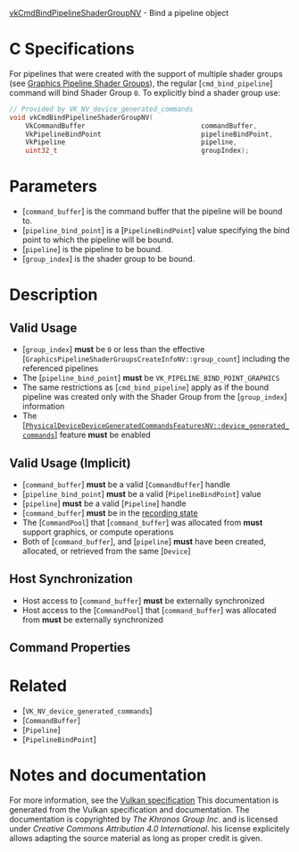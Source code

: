[vkCmdBindPipelineShaderGroupNV](https://www.khronos.org/registry/vulkan/specs/1.3-extensions/man/html/vkCmdBindPipelineShaderGroupNV.html) - Bind a pipeline object

# C Specifications
For pipelines that were created with the support of multiple shader groups
(see [Graphics Pipeline Shader Groups](https://www.khronos.org/registry/vulkan/specs/1.3-extensions/html/vkspec.html#graphics-shadergroups)), the regular
[`cmd_bind_pipeline`] command will bind Shader Group `0`.
To explicitly bind a shader group use:
```c
// Provided by VK_NV_device_generated_commands
void vkCmdBindPipelineShaderGroupNV(
    VkCommandBuffer                             commandBuffer,
    VkPipelineBindPoint                         pipelineBindPoint,
    VkPipeline                                  pipeline,
    uint32_t                                    groupIndex);
```

# Parameters
- [`command_buffer`] is the command buffer that the pipeline will be bound to.
- [`pipeline_bind_point`] is a [`PipelineBindPoint`] value specifying the bind point to which the pipeline will be bound.
- [`pipeline`] is the pipeline to be bound.
- [`group_index`] is the shader group to be bound.

# Description
## Valid Usage
-  [`group_index`] **must**  be `0` or less than the effective [`GraphicsPipelineShaderGroupsCreateInfoNV::group_count`] including the referenced pipelines
-    The [`pipeline_bind_point`] **must**  be `VK_PIPELINE_BIND_POINT_GRAPHICS`
-    The same restrictions as [`cmd_bind_pipeline`] apply as if the bound pipeline was created only with the Shader Group from the [`group_index`] information
-    The [[`PhysicalDeviceDeviceGeneratedCommandsFeaturesNV::device_generated_commands`]](https://www.khronos.org/registry/vulkan/specs/1.3-extensions/html/vkspec.html#features-deviceGeneratedCommands) feature  **must**  be enabled

## Valid Usage (Implicit)
-  [`command_buffer`] **must**  be a valid [`CommandBuffer`] handle
-  [`pipeline_bind_point`] **must**  be a valid [`PipelineBindPoint`] value
-  [`pipeline`] **must**  be a valid [`Pipeline`] handle
-  [`command_buffer`] **must**  be in the [recording state]()
-    The [`CommandPool`] that [`command_buffer`] was allocated from  **must**  support graphics, or compute operations
-    Both of [`command_buffer`], and [`pipeline`] **must**  have been created, allocated, or retrieved from the same [`Device`]

## Host Synchronization
- Host access to [`command_buffer`] **must**  be externally synchronized
- Host access to the [`CommandPool`] that [`command_buffer`] was allocated from  **must**  be externally synchronized

## Command Properties

# Related
- [`VK_NV_device_generated_commands`]
- [`CommandBuffer`]
- [`Pipeline`]
- [`PipelineBindPoint`]

# Notes and documentation
For more information, see the [Vulkan specification](https://www.khronos.org/registry/vulkan/specs/1.3-extensions/html/vkspec.html)
This documentation is generated from the Vulkan specification and documentation.
The documentation is copyrighted by *The Khronos Group Inc.* and is licensed under *Creative Commons Attribution 4.0 International*.
his license explicitely allows adapting the source material as long as proper credit is given.
        